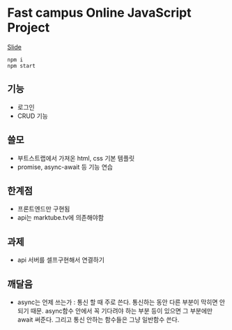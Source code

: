 # Fast campus Online JavaScript Project

[Slide](https://slides.com/woongjae/fc-javascript)

```
npm i
npm start
```

## 기능 
- 로그인
- CRUD 기능

## 쓸모
- 부트스트랩에서 가져온 html, css 기본 템플릿
- promise, async-await 등 기능 연습

## 한계점
- 프론트엔드만 구현됨
- api는 marktube.tv에 의존해야함

## 과제
- api 서버를 셀프구현해서 연결하기

## 깨달음
- async는 언제 쓰는가 : 통신 할 때 주로 쓴다. 통신하는 동안 다른 부분이 막히면 안되기 때문. async함수 안에서 꼭 기다려야 하는 부분 등이 있으면 그 부분에만 await 써준다. 그리고 통신 안하는 함수들은 그냥 일반함수 쓴다. 